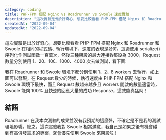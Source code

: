 ```yaml
---
category: coding
title: PHP-FPM 搭配 Nginx vs Roadrunner vs Swoole 速度實驗
description: "這次實驗是出於好奇心，想要比較看看 PHP-FPM 搭配 Nginx 和 Roadrunner 和 Swoole 在相同的程式碼、執行環境下"
createdAt: "2022-09-04"
updatedAt: "2022-09-04"
---
```


這次實驗是出於好奇心，想要比較看看 PHP-FPM 搭配 Nginx 和 Roadrunner 和 Swoole 在相同的程式碼、執行環境下，速度的表現是如何。這邊使用 serialize() 序列化作測試函數一百萬次，然後三種架設的最大連接數都設為 3000，Request 數量分別使用 1、20、100、1000、4000 次去做測試，看下圖:

<markdown-img src="articles/php-fpm-nginx-roadrunner-swoole-speed-test-1.png"></markdown-img>

我在 Roadrunner 和 Swoole 環境下都分別使用 1、2、8 workers 去執行，如上圖可以發現，在 Request 數少的時候，執行速度由 PHP-FPM 搭配 Nginx 和 Swoole 環境下最快，而且 Request 數越來越多且 workers 開啟的數量適當時，Swoole 能夠 100% 且快速的回應大量的成功 Response，這效能真猛阿！

## 結語
Roadrunner 在我本次測驗的成果並沒有我預期的這麼好，不確定是不是我的測試環境影響。總之，這次實驗我對 Swoole 相當滿意，我自己是如果之後有機會碰到有高併發需求的專案，就會優先使用 Swoole 來架設啦！
